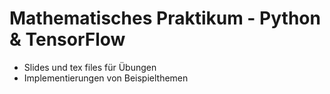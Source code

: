 # Mathematisches Praktikum - Python & TensorFlow
- Slides und tex files für Übungen
- Implementierungen von Beispielthemen
